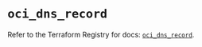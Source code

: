 # `oci_dns_record`

Refer to the Terraform Registry for docs: [`oci_dns_record`](https://registry.terraform.io/providers/oracle/oci/7.19.0/docs/resources/dns_record).
